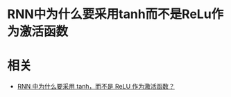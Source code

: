 
# RNN中为什么要采用tanh而不是ReLu作为激活函数




# 相关

- [RNN 中为什么要采用 tanh，而不是 ReLU 作为激活函数？](https://www.zhihu.com/question/61265076)
